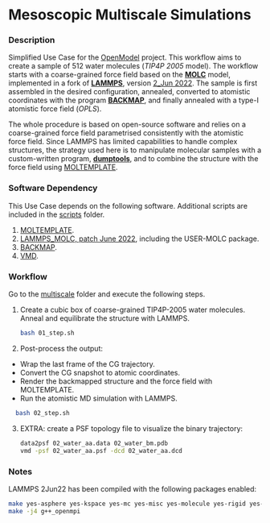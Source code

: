 Mesoscopic Multiscale Simulations
==

###  Description

Simplified Use Case for the [OpenModel](https://open-model.eu/) project.
This workflow aims to create a sample of 512 water molecules (*TIP4P 2005* model). The workflow starts with a coarse-grained force field based on the [**MOLC**](https://doi.org/10.1039/c9cp04120f) model, implemented in a fork of [**LAMMPS**](https://lammps.org), version [2_Jun 2022](https://github.com/sfarr-epcc/lammps_MOLC/).
The sample is first assembled in the desired configuration, annealed, converted to
atomistic coordinates with the program [**BACKMAP**](https://github.com/matteoeghirotta/backmap_legacy/tree/0a096ad26232d5969333cdc9bed59ece392659f5), and
finally annealed with a type-I atomistic force field (*OPLS*).

The whole procedure is based on open-source software and relies on a coarse-grained force field parametrised
consistently with the atomistic force field. Since LAMMPS has limited capabilities to handle complex structures,
the strategy used here is to manipulate molecular samples with a custom-written program, [**dumptools**](./scripts/dumptools.pl), and to combine the structure with the force field using [MOLTEMPLATE](https://github.com/jewettaij/moltemplate).

### Software Dependency

This Use Case depends on the following software. Additional scripts are included in the
[scripts](./scripts/) folder.
1. [MOLTEMPLATE](https://github.com/jewettaij/moltemplate).
2. [LAMMPS_MOLC, patch June 2022](https://github.com/sfarr-epcc/lammps_MOLC), including the USER-MOLC package.
3. [BACKMAP](https://github.com/matteoeghirotta/backmap_legacy/tree/0a096ad26232d5969333cdc9bed59ece392659f5).
4. [VMD](http://www.ks.uiuc.edu/Research/vmd/).

### Workflow

Go to the [multiscale](./multiscale/) folder and execute the following steps.

1. Create a cubic box of coarse-grained TIP4P-2005 water molecules. Anneal and equilibrate the structure with LAMMPS.
   ```sh
   bash 01_step.sh
   ```
2. Post-process the output:
  
  * Wrap the last frame of the CG trajectory.
  * Convert the CG snapshot to atomic coordinates.
  * Render the backmapped structure and the force field with MOLTEMPLATE.
  * Run the atomistic MD simulation with LAMMPS.
 ```sh
   bash 02_step.sh
   ```
3. EXTRA: create a PSF topology file to visualize the binary trajectory:
   ```sh
   data2psf 02_water_aa.data 02_water_bm.pdb
   vmd -psf 02_water_aa.psf -dcd 02_water_aa.dcd
   ```

### Notes

LAMMPS 2Jun22 has been compiled with the following packages enabled:
```sh
make yes-asphere yes-kspace yes-mc yes-misc yes-molecule yes-rigid yes-asphere yes-molc yes-extra-dump yes-class2
make -j4 g++_openmpi
```
